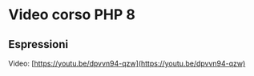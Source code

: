 # Video corso PHP 8

## Espressioni

Video: [https://youtu.be/dpvvn94-qzw](https://youtu.be/dpvvn94-qzw)
